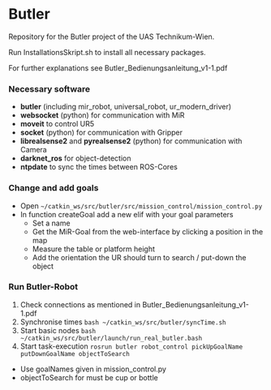 # Butler
Repository for the Butler project of the UAS Technikum-Wien.

Run InstallationsSkript.sh to install all necessary packages.

For further explanations see Butler_Bedienungsanleitung_v1-1.pdf

### Necessary software ###
- **butler** (including mir_robot, universal_robot, ur_modern_driver)
- **websocket** (python) for communication with MiR
- **moveit** to control UR5
- **socket** (python) for communication with Gripper
- **librealsense2** and **pyrealsense2** (python) for communication with Camera
- **darknet_ros** for object-detection
- **ntpdate** to sync the times between ROS-Cores

### Change and add goals ###
- Open `~/catkin_ws/src/butler/src/mission_control/mission_control.py`
- In function createGoal add a new elif with your goal parameters
  - Set a name
  - Get the MiR-Goal from the web-interface by clicking a position in the map
  - Measure the table or platform height
  - Add the orientation the UR should turn to search / put-down the object

### Run Butler-Robot ###
1. Check connections as mentioned in Butler_Bedienungsanleitung_v1-1.pdf
2. Synchronise times
`bash ~/catkin_ws/src/butler/syncTime.sh`
3. Start basic nodes
`bash ~/catkin_ws/src/butler/launch/run_real_butler.bash`
4. Start task-execution
`rosrun butler robot_control pickUpGoalName putDownGoalName objectToSearch`
  - Use goalNames given in mission_control.py
  - objectToSearch for must be cup or bottle